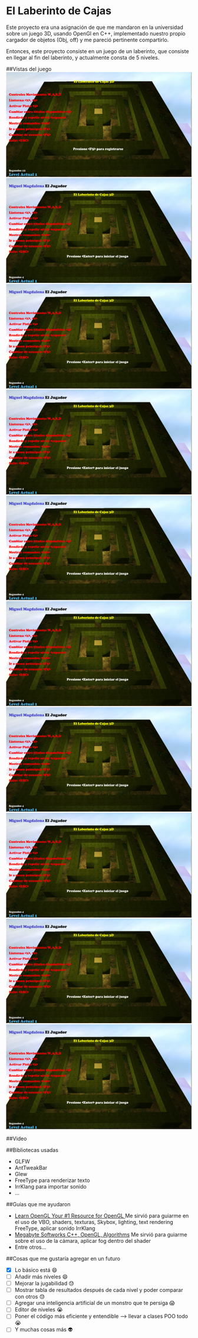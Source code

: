 El Laberinto de Cajas
======================
Este proyecto era una asignación de que me mandaron en la universidad sobre un juego 3D, 
usando OpenGl en C++, implementado nuestro propio cargador de objetos (Obj, off) y me pareció 
pertinente compartirlo.

Entonces, este proyecto consiste en un juego de un laberinto, que consiste en llegar al fin
del laberinto, y actualmente consta de 5 niveles.

##Vistas del juego
![alt text](/Imagenes/1.png "Pagina de inicio 1")
![alt text](/Imagenes/2.png "Pagina de inicio 1")
![alt text](/Imagenes/2.png "Juego")
![alt text](/Imagenes/2.png "Juego - activando pista")
![alt text](/Imagenes/2.png "Juego - usando linterna 1")
![alt text](/Imagenes/2.png "Juego - usando linterna 2")
![alt text](/Imagenes/2.png "Juego - usando linterna 3")
![alt text](/Imagenes/2.png "Juego - usando linterna 4")
![alt text](/Imagenes/2.png "Juego - activando pista 2")
![alt text](/Imagenes/2.png "Juego - mostrando menu")

##Video
<a href="https://www.youtube.com/watch?v=YD8Xyu3gzWk&feature=youtu.be" 
target="_blank"></a>

##Bibliotecas usadas
* GLFW
* AntTweakBar
* Glew
* FreeType para renderizar texto
* IrrKlang para importar sonido
* ...

##Guías que me ayudaron

* [Learn OpenGL Your #1 Resource for OpenGL ](https://learnopengl.com/#!Getting-started/OpenGL "Learnopengl.com")
Me sirvió para guiarme en el uso de VBO, shaders, texturas, Skybox, lighting, text rendering FreeType, aplicar sonido IrrKlang
* [Megabyte Softworks C++, OpenGL, Algorithms](http://www.mbsoftworks.sk/index.php?page=tutorials&series=1 "MBsoftworks")
Me sirvió para guiarme sobre el uso de la cámara, aplicar fog dentro del shader
* Entre otros...

##Cosas que me gustaría agregar en un futuro
- [x] Lo básico está :smile:
- [ ] Añadir más niveles :smile:
- [ ] Mejorar la jugabilidad :sweat:
- [ ] Mostrar tabla de resultados después de cada nivel y poder comparar con otros :sweat:
- [ ] Agregar una inteligencia artificial de un monstro que te persiga :scream:
- [ ] Editor de niveles :sob:
- [ ] Poner el código más eficiente y entendible --> llevar a clases POO todo :sob:
- [ ] Y muchas cosas más :alien: